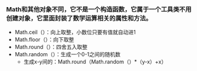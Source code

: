 ### Math和其他对象不同，它不是一个构造函数，它属于一个工具类不用创建对象，它里面封装了数学运算相关的属性和方法。
- Math.ceil（）：向上取整，小数位只要有值就自动进1
- Math.floor（）：向下取整
- Math.round（）：四舍五入取整
- Math.random（）：生成一个0-1之间的随机数	
    - 生成x-y间的：Math.round（Math.random（）*（y-x）+x）